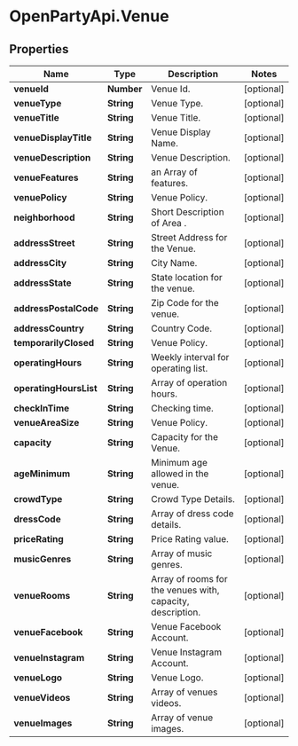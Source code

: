 # OpenPartyApi.Venue

## Properties
Name | Type | Description | Notes
------------ | ------------- | ------------- | -------------
**venueId** | **Number** | Venue Id. | [optional] 
**venueType** | **String** | Venue Type. | [optional] 
**venueTitle** | **String** | Venue Title. | [optional] 
**venueDisplayTitle** | **String** | Venue Display Name. | [optional] 
**venueDescription** | **String** | Venue Description. | [optional] 
**venueFeatures** | **String** | an Array of features. | [optional] 
**venuePolicy** | **String** | Venue Policy. | [optional] 
**neighborhood** | **String** | Short Description of Area . | [optional] 
**addressStreet** | **String** | Street Address for the Venue. | [optional] 
**addressCity** | **String** | City Name. | [optional] 
**addressState** | **String** | State location for the venue. | [optional] 
**addressPostalCode** | **String** | Zip Code for the venue. | [optional] 
**addressCountry** | **String** | Country Code. | [optional] 
**temporarilyClosed** | **String** | Venue Policy. | [optional] 
**operatingHours** | **String** | Weekly interval for operating list. | [optional] 
**operatingHoursList** | **String** | Array of operation hours. | [optional] 
**checkInTime** | **String** | Checking time. | [optional] 
**venueAreaSize** | **String** | Venue Policy. | [optional] 
**capacity** | **String** | Capacity for the Venue. | [optional] 
**ageMinimum** | **String** | Minimum age allowed in the venue. | [optional] 
**crowdType** | **String** | Crowd Type Details. | [optional] 
**dressCode** | **String** | Array of dress code details. | [optional] 
**priceRating** | **String** | Price Rating value. | [optional] 
**musicGenres** | **String** | Array of music genres. | [optional] 
**venueRooms** | **String** | Array of rooms for the venues with, capacity, description. | [optional] 
**venueFacebook** | **String** | Venue Facebook Account. | [optional] 
**venueInstagram** | **String** | Venue Instagram Account. | [optional] 
**venueLogo** | **String** | Venue Logo. | [optional] 
**venueVideos** | **String** | Array of venues videos. | [optional] 
**venueImages** | **String** | Array of venue images. | [optional] 


